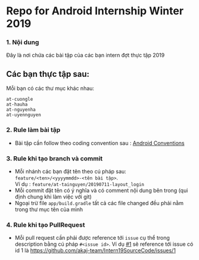 # Repo for Android Internship Winter 2019

### 1. Nội dung

Đây là nơi chứa các bài tập của các bạn intern đợt thực tập 2019

Các bạn thực tập sau:
- 

Mỗi bạn có các thư mục khác nhau:

```
at-cuongle
at-hauha
at-nguyenha
at-uyennguyen
```

### 2. Rule làm bài tập
- Bài tập cần follow theo coding convention sau : [Android Conventions](https://drive.google.com/open?id=1wVnYD6Q1aP4XHUA3JRkOnt8g_R90JUhK)

### 3. Rule khi tạo branch và commit
- Mỗi nhánh các bạn đặt tên theo cú pháp sau: `feature/<ten>/<yyyymmdd>-<tên bài tập>`.  
	Ví dụ : `feature/at-tainguyen/20190711-layout_login`
- Mỗi commit đặt tên có ý nghĩa và có comment nội dung bên trong (qui định chung khi làm việc với git)
- Ngoại trừ file `app/build.gradle` tất cả các file changed đều phải nằm trong thư mục tên của mình

### 4. Rule khi tạo PullRequest
- Mỗi pull request cần phải được reference tới `issue` cụ thể trong description bằng cú pháp `#<issue id>`.
Ví dụ [#1](https://github.com/akaj-team/Intern19SourceCode/issues/1) sẽ reference tới issue có id 1 là https://github.com/akaj-team/Intern19SourceCode/issues/1
